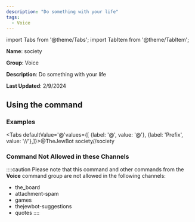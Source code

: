 ```yaml
---
description: "Do something with your life"
tags:
  - Voice
---
```

import Tabs from '@theme/Tabs';
import TabItem from '@theme/TabItem';

**Name**: society

**Group**: Voice

**Description**: Do something with your life

**Last Updated**: 2/9/2024

## Using the command

### Examples
<Tabs defaultValue='@'values={[ {label: '@', value: '@'}, {label: 'Prefix', value: '//'},]}><TabItem value='@'>@TheJewBot society</TabItem><TabItem value='//'>//society</TabItem></Tabs>

### Command Not Allowed in these Channels
::::caution Please note that this command and other commands from the **Voice** command group are not allowed in the following channels:
- the_board
- attachment-spam
- games
- thejewbot-suggestions
- quotes
::::